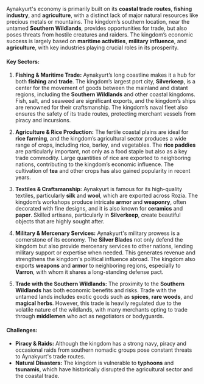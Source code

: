 Aynakyurt's economy is primarily built on its **coastal trade routes**, **fishing industry**, and **agriculture**, with a distinct lack of major natural resources like precious metals or mountains. The kingdom’s southern location, near the untamed **Southern Wildlands**, provides opportunities for trade, but also poses threats from hostile creatures and raiders. The kingdom’s economic success is largely based on **maritime activities**, **military influence**, and **agriculture**, with key industries playing crucial roles in its prosperity.

#### **Key Sectors:**

1. **Fishing & Maritime Trade:** Aynakyurt’s long coastline makes it a hub for both **fishing** and **trade**. The kingdom’s largest port city, **Silverkeep**, is a center for the movement of goods between the mainland and distant regions, including the **Southern Wildlands** and other coastal kingdoms. Fish, salt, and seaweed are significant exports, and the kingdom’s ships are renowned for their craftsmanship. The kingdom’s naval fleet also ensures the safety of its trade routes, protecting merchant vessels from piracy and incursions.
    
2. **Agriculture & Rice Production:** The fertile coastal plains are ideal for **rice farming**, and the kingdom’s agricultural sector produces a wide range of crops, including rice, barley, and vegetables. The **rice paddies** are particularly important, not only as a food staple but also as a key trade commodity. Large quantities of rice are exported to neighboring nations, contributing to the kingdom’s economic influence. The cultivation of **tea** and other crops has also gained popularity in recent years.
    
3. **Textiles & Craftsmanship:** Aynakyurt is famous for its high-quality textiles, particularly **silk** and **wool**, which are exported across Rozia. The kingdom’s workshops produce intricate **armor** and **weaponry**, often decorated with fine designs, and it is also known for **ceramics** and **paper**. Skilled artisans, particularly in **Silverkeep**, create beautiful objects that are highly sought after.
    
4. **Military & Mercenary Services:** Aynakyurt's military prowess is a cornerstone of its economy. The **Silver Blades** not only defend the kingdom but also provide mercenary services to other nations, lending military support or expertise when needed. This generates revenue and strengthens the kingdom's political influence abroad. The kingdom also exports **weapons** and **armor** to neighboring regions, especially to **Varron**, with whom it shares a long-standing defense pact.
    
5. **Trade with the Southern Wildlands:** The proximity to the **Southern Wildlands** has both economic benefits and risks. Trade with the untamed lands includes exotic goods such as **spices**, **rare woods**, and **magical herbs**. However, this trade is heavily regulated due to the volatile nature of the wildlands, with many merchants opting to trade through **middlemen** who act as negotiators or bodyguards.
    

#### **Challenges:**

- **Piracy & Raids:** Although the kingdom has a strong navy, piracy and occasional raids from southern nomadic groups pose constant threats to Aynakyurt's trade routes.
- **Natural Disasters:** The kingdom is vulnerable to **typhoons** and **tsunamis**, which have historically disrupted the agricultural sector and the coastal trade.